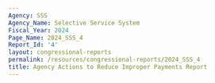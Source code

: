 ```yaml
---
Agency: SSS
Agency_Name: Selective Service System
Fiscal_Year: 2024
Page_Name: 2024_SSS_4
Report_Id: '4'
layout: congressional-reports
permalink: /resources/congressional-reports/2024_SSS_4
title: Agency Actions to Reduce Improper Payments Report
---
```


